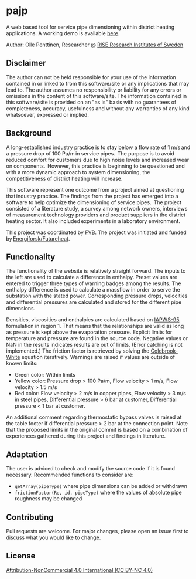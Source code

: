 # pajp
A web based tool for service pipe dimensioning within district heating applications. A working demo is available [here](https://penttinen.se/pajp/).

Author: Olle Penttinen, Researcher @ [RISE Research Institutes of Sweden](https://www.ri.se/en)

## Disclaimer

The author can not be held responsible for your use of the information contained in or linked to from this software/site or any implications that may lead to. 
The author assumes no responsibility or liability for any errors or omissions in the content of this software/site. 
The information contained in this software/site is provided on an "as is" basis with no guarantees of completeness, accuracy, usefulness and without any warranties of any kind whatsoever, expressed or implied.

## Background

A long-established industry practice is to stay below a flow rate of 1 m/s and a pressure drop of 100 Pa/m in service pipes. 
The purpose is to avoid reduced comfort for customers due to high noise levels and increased wear on components. 
However, this practice is beginning to be questioned and with a more dynamic approach to system dimensioning, the competitiveness of district heating will increase.
 
This software represent one outcome from a project aimed at questioning that industry practice. The findings from the project has emerged into a software to help optimize the dimensioning of service pipes. 
The project consisted of a literature study, a survey among network owners, interviews of measurement technology providers and product suppliers in the district heating sector. It also included experiments in a laboratory environment. 

This project was coordinated by [FVB](https://www.fvb.se/). The project was initiated and funded by [Energiforsk/Futureheat](https://energiforsk.se/program/futureheat/). 

## Functionality

The functionality of the website is relatively straight forward. The inputs to the left are used to calculate a difference in enthalpy. Preset values are entered to trigger three types of warning badges among the results. The enthalpy difference is used to calculate a massflow in order to serve the substation with the stated power. Corresponding pressure drops, velocities and differential pressures are calculated and stored for the different pipe dimensions.

Densities, viscosities and enthalpies are calculated based on [IAPWS-95](http://www.iapws.org/relguide/IAPWS-95.html) formulation in region 1. That means that the relationships are valid as long as pressure is kept above the evaporation pressure. Explicit limits for temperature and pressure are found in the source code. Negative values or NaN in the results indicates results are out of limits. (Error catching is not implemented.) The friction factor is retrieved by solving the [Colebrook-White](https://en.wikipedia.org/wiki/Darcy_friction_factor_formulae) equation iteratively. Warnings are raised if values are outside of known limits:

* Green color: Within limits
* Yellow color: Pressure drop > 100 Pa/m, Flow velocity > 1 m/s, Flow velocity > 1.5 m/s
* Red color: Flow velocity > 2 m/s in copper pipes, Flow velocity > 3 m/s in steel pipes, Differential pressure > 6 bar at customer, Differential pressure < 1 bar at customer.

An additional comment regarding thermostatic bypass valves is raised at the table footer if differential pressure > 2 bar at the connection point. Note that the proposed limits in the original commit is based on a combination of experiences gathered during this project and findings in literature.

## Adaptation

The user is adviced to check and modify the source code if it is found necessary. Recommended functions to consider are:

* `getArray(pipeType)` where pipe dimensions can be added or withdrawn
* `frictionFactor(Re, id, pipeType)` where the values of absolute pipe roughness may be changed

## Contributing

Pull requests are welcome. For major changes, please open an issue first to discuss what you would like to change.

## License

[Attribution-NonCommercial 4.0 International (CC BY-NC 4.0)](https://creativecommons.org/licenses/by-nc/4.0/)
